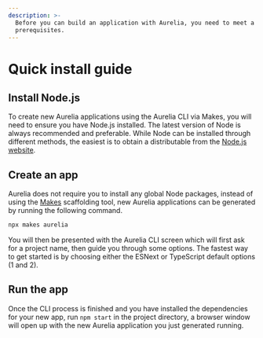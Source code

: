 ```yaml
---
description: >-
  Before you can build an application with Aurelia, you need to meet a couple of
  prerequisites.
---
```


# Quick install guide

## Install Node.js

To create new Aurelia applications using the Aurelia CLI via Makes, you will need to ensure you have Node.js installed. The latest version of Node is always recommended and preferable. While Node can be installed through different methods, the easiest is to obtain a distributable from the [Node.js website](https://nodejs.org/en/download/).

## Create an app

Aurelia does not require you to install any global Node packages, instead of using the [Makes](https://www.npmjs.com/package/makes) scaffolding tool, new Aurelia applications can be generated by running the following command.

```bash
npx makes aurelia
```

You will then be presented with the Aurelia CLI screen which will first ask for a project name, then guide you through some options. The fastest way to get started is by choosing either the ESNext or TypeScript default options \(1 and 2\).

## Run the app

Once the CLI process is finished and you have installed the dependencies for your new app, run `npm start` in the project directory, a browser window will open up with the new Aurelia application you just generated running.

